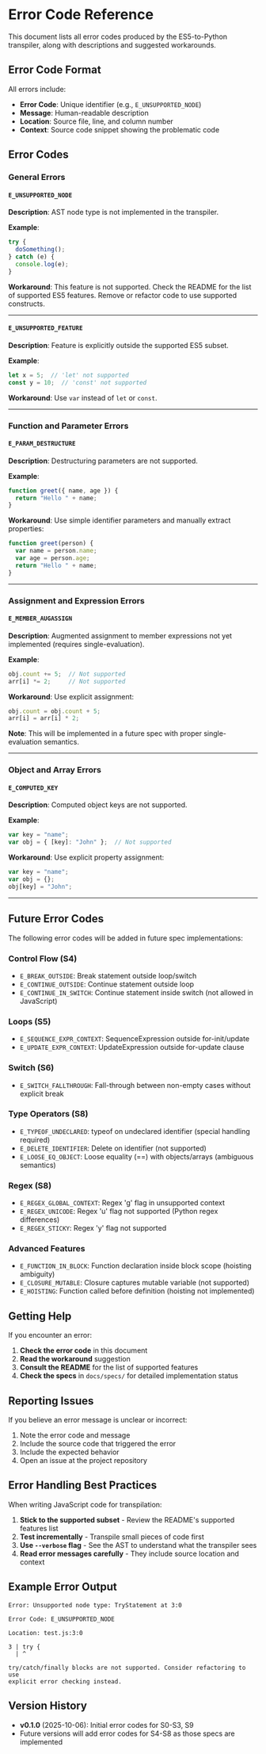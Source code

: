 # Error Code Reference

This document lists all error codes produced by the ES5-to-Python transpiler, along with descriptions and suggested workarounds.

## Error Code Format

All errors include:
- **Error Code**: Unique identifier (e.g., `E_UNSUPPORTED_NODE`)
- **Message**: Human-readable description
- **Location**: Source file, line, and column number
- **Context**: Source code snippet showing the problematic code

## Error Codes

### General Errors

#### `E_UNSUPPORTED_NODE`
**Description**: AST node type is not implemented in the transpiler.

**Example**:
```javascript
try {
  doSomething();
} catch (e) {
  console.log(e);
}
```

**Workaround**: This feature is not supported. Check the README for the list of supported ES5 features. Remove or refactor code to use supported constructs.

---

#### `E_UNSUPPORTED_FEATURE`
**Description**: Feature is explicitly outside the supported ES5 subset.

**Example**:
```javascript
let x = 5;  // 'let' not supported
const y = 10;  // 'const' not supported
```

**Workaround**: Use `var` instead of `let` or `const`.

---

### Function and Parameter Errors

#### `E_PARAM_DESTRUCTURE`
**Description**: Destructuring parameters are not supported.

**Example**:
```javascript
function greet({ name, age }) {
  return "Hello " + name;
}
```

**Workaround**: Use simple identifier parameters and manually extract properties:
```javascript
function greet(person) {
  var name = person.name;
  var age = person.age;
  return "Hello " + name;
}
```

---

### Assignment and Expression Errors

#### `E_MEMBER_AUGASSIGN`
**Description**: Augmented assignment to member expressions not yet implemented (requires single-evaluation).

**Example**:
```javascript
obj.count += 5;  // Not supported
arr[i] *= 2;     // Not supported
```

**Workaround**: Use explicit assignment:
```javascript
obj.count = obj.count + 5;
arr[i] = arr[i] * 2;
```

**Note**: This will be implemented in a future spec with proper single-evaluation semantics.

---

### Object and Array Errors

#### `E_COMPUTED_KEY`
**Description**: Computed object keys are not supported.

**Example**:
```javascript
var key = "name";
var obj = { [key]: "John" };  // Not supported
```

**Workaround**: Use explicit property assignment:
```javascript
var key = "name";
var obj = {};
obj[key] = "John";
```

---

## Future Error Codes

The following error codes will be added in future spec implementations:

### Control Flow (S4)

- `E_BREAK_OUTSIDE`: Break statement outside loop/switch
- `E_CONTINUE_OUTSIDE`: Continue statement outside loop
- `E_CONTINUE_IN_SWITCH`: Continue statement inside switch (not allowed in JavaScript)

### Loops (S5)

- `E_SEQUENCE_EXPR_CONTEXT`: SequenceExpression outside for-init/update
- `E_UPDATE_EXPR_CONTEXT`: UpdateExpression outside for-update clause

### Switch (S6)

- `E_SWITCH_FALLTHROUGH`: Fall-through between non-empty cases without explicit break

### Type Operators (S8)

- `E_TYPEOF_UNDECLARED`: typeof on undeclared identifier (special handling required)
- `E_DELETE_IDENTIFIER`: Delete on identifier (not supported)
- `E_LOOSE_EQ_OBJECT`: Loose equality (==) with objects/arrays (ambiguous semantics)

### Regex (S8)

- `E_REGEX_GLOBAL_CONTEXT`: Regex 'g' flag in unsupported context
- `E_REGEX_UNICODE`: Regex 'u' flag not supported (Python regex differences)
- `E_REGEX_STICKY`: Regex 'y' flag not supported

### Advanced Features

- `E_FUNCTION_IN_BLOCK`: Function declaration inside block scope (hoisting ambiguity)
- `E_CLOSURE_MUTABLE`: Closure captures mutable variable (not supported)
- `E_HOISTING`: Function called before definition (hoisting not implemented)

## Getting Help

If you encounter an error:

1. **Check the error code** in this document
2. **Read the workaround** suggestion
3. **Consult the README** for the list of supported features
4. **Check the specs** in `docs/specs/` for detailed implementation status

## Reporting Issues

If you believe an error message is unclear or incorrect:

1. Note the error code and message
2. Include the source code that triggered the error
3. Include the expected behavior
4. Open an issue at the project repository

## Error Handling Best Practices

When writing JavaScript code for transpilation:

1. **Stick to the supported subset** - Review the README's supported features list
2. **Test incrementally** - Transpile small pieces of code first
3. **Use `--verbose` flag** - See the AST to understand what the transpiler sees
4. **Read error messages carefully** - They include source location and context

## Example Error Output

```
Error: Unsupported node type: TryStatement at 3:0

Error Code: E_UNSUPPORTED_NODE

Location: test.js:3:0

3 | try {
  | ^

try/catch/finally blocks are not supported. Consider refactoring to use
explicit error checking instead.
```

## Version History

- **v0.1.0** (2025-10-06): Initial error codes for S0-S3, S9
- Future versions will add error codes for S4-S8 as those specs are implemented
